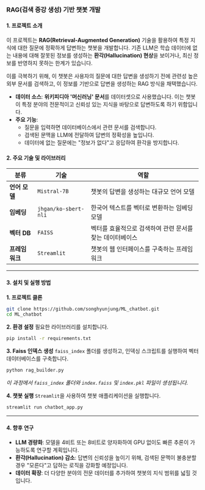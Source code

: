 ### RAG(검색 증강 생성) 기반 챗봇 개발

#### 1\. 프로젝트 소개

이 프로젝트는 **RAG(Retrieval-Augmented Generation)** 기술을 활용하여 특정 지식에 대한 질문에 정확하게 답변하는 챗봇을 개발합니다. 기존 LLM은 학습 데이터에 없는 내용에 대해 잘못된 정보를 생성하는 **환각(Hallucination) 현상**을 보이거나, 최신 정보를 반영하지 못하는 한계가 있습니다.

이를 극복하기 위해, 이 챗봇은 사용자의 질문에 대한 답변을 생성하기 전에 관련성 높은 외부 문서를 검색하고, 이 정보를 기반으로 답변을 생성하는 RAG 방식을 채택했습니다.

  * **데이터 소스**: **위키피디아 '머신러닝' 문서**를 데이터셋으로 사용했습니다. 이는 챗봇이 특정 분야의 전문적이고 신뢰성 있는 지식을 바탕으로 답변하도록 하기 위함입니다.
  * **주요 기능**:
      * 질문을 입력하면 데이터베이스에서 관련 문서를 검색합니다.
      * 검색된 문맥을 LLM에 전달하여 답변의 정확성을 높입니다.
      * 데이터에 없는 질문에는 "정보가 없다"고 응답하여 환각을 방지합니다.

#### 2\. 주요 기술 및 라이브러리

| 분류 | 기술 | 역할 |
|---|---|---|
| **언어 모델** | `Mistral-7B` | 챗봇의 답변을 생성하는 대규모 언어 모델 |
| **임베딩** | `jhgan/ko-sbert-nli` | 한국어 텍스트를 벡터로 변환하는 임베딩 모델 |
| **벡터 DB** | `FAISS` | 벡터를 효율적으로 검색하여 관련 문서를 찾는 데이터베이스 |
| **프레임워크** | `Streamlit` | 챗봇의 웹 인터페이스를 구축하는 프레임워크 |

-----

#### 3\. 설치 및 실행 방법

**1. 프로젝트 클론**

```bash
git clone https://github.com/songhyunjung/ML_chatbot.git
cd ML_chatbot
```

**2. 환경 설정**
필요한 라이브러리를 설치합니다.

```bash
pip install -r requirements.txt
```

**3. Faiss 인덱스 생성**
`faiss_index` 폴더를 생성하고, 인덱싱 스크립트를 실행하여 벡터 데이터베이스를 구축합니다.

```bash
python rag_builder.py
```

*이 과정에서 `faiss_index` 폴더와 `index.faiss` 및 `index.pkl` 파일이 생성됩니다.*

**4. 챗봇 실행**
`Streamlit`을 사용하여 챗봇 애플리케이션을 실행합니다.

```bash
streamlit run chatbot_app.py
```

-----

#### 4\. 향후 연구

  * **LLM 경량화**: 모델을 4비트 또는 8비트로 양자화하여 GPU 없이도 빠른 추론이 가능하도록 연구할 계획입니다.
  * **환각(Hallucination) 감소**: 답변의 신뢰성을 높이기 위해, 검색된 문맥이 불충분할 경우 "모른다"고 답하는 로직을 강화할 예정입니다.
  * **데이터 확장**: 더 다양한 분야의 전문 데이터를 추가하여 챗봇의 지식 범위를 넓힐 것입니다.

<!-- end list -->

```
```